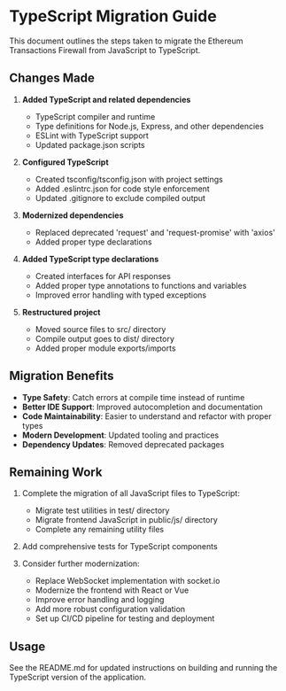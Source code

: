 # TypeScript Migration Guide

This document outlines the steps taken to migrate the Ethereum Transactions Firewall from JavaScript to TypeScript.

## Changes Made

1. **Added TypeScript and related dependencies**
   - TypeScript compiler and runtime
   - Type definitions for Node.js, Express, and other dependencies
   - ESLint with TypeScript support
   - Updated package.json scripts

2. **Configured TypeScript**
   - Created tsconfig/tsconfig.json with project settings
   - Added .eslintrc.json for code style enforcement
   - Updated .gitignore to exclude compiled output

3. **Modernized dependencies**
   - Replaced deprecated 'request' and 'request-promise' with 'axios'
   - Added proper type declarations

4. **Added TypeScript type declarations**
   - Created interfaces for API responses
   - Added proper type annotations to functions and variables
   - Improved error handling with typed exceptions

5. **Restructured project**
   - Moved source files to src/ directory
   - Compile output goes to dist/ directory
   - Added proper module exports/imports

## Migration Benefits

- **Type Safety**: Catch errors at compile time instead of runtime
- **Better IDE Support**: Improved autocompletion and documentation
- **Code Maintainability**: Easier to understand and refactor with proper types
- **Modern Development**: Updated tooling and practices
- **Dependency Updates**: Removed deprecated packages

## Remaining Work

1. Complete the migration of all JavaScript files to TypeScript:
   - Migrate test utilities in test/ directory
   - Migrate frontend JavaScript in public/js/ directory
   - Complete any remaining utility files

2. Add comprehensive tests for TypeScript components

3. Consider further modernization:
   - Replace WebSocket implementation with socket.io
   - Modernize the frontend with React or Vue
   - Improve error handling and logging
   - Add more robust configuration validation
   - Set up CI/CD pipeline for testing and deployment

## Usage

See the README.md for updated instructions on building and running the TypeScript version of the application.